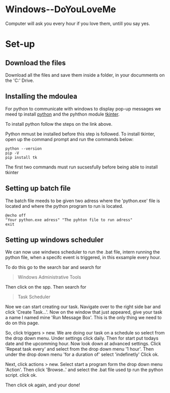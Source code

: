 # Windows--DoYouLoveMe
Computer will ask you every hour if you love them, untill you say yes.

# Set-up
## Download the files
Download all the files and save them inside a folder, in your documments on the 'C:\' Drive.
## Installing the mdoulea
For python to communicate with windows to display pop-up messages we meed tp install [python](https://www.python.org/) and the pyhthon module [tkinter](https://docs.python.org/3/library/tkinter.html).

To install python follow the steps on the link above.

Python mmust be installed before this step is followed. To install tkinter, open up the command prompt and run the commands below:
```
python --version
pip -V
pip install tk
```
The first two commands must run sucsesfully before being able to install tkinter
## Setting up batch file
The batch file meeds to be given two adress where the 'python.exe' file is located and where the python program to run is located.
```
@echo off
"Your python.exe adress" "The pyhton file to run adress"
exit
```
## Setting up windows scheduler
We can now use windwos scheduler to run the .bat file, intern running the python file, when a specifc event is triggered, in this exsample every hour.

To do this go to the search bar and search for
> Windows Administrative Tools

Then click on the spp. Then search for

> Task Scheduler

Noe we can start creating our task. Navigate over to the right side bar and click 'Create Task...'. Now on the window that just appeared, give your task a name I named mine 'Run Message Box'. This is the only thing we need to do on this page.

So, click triggers > new. We are doing our task on a schedule so select from the drop down menu. Under settings click daily. Then for start put todays date and the upcomming hour. Now look down at advanced settings. Click 'Repeat task every' and select from the drop down menu '1 hour'. Then under the drop down menu 'for a duration of' select 'indefinetly' Click ok.

Next, click actions > new. Select start a program form the drop down menu 'Action'. Then click 'Browse..' and select the .bat file used tp run the python script. click ok.

Then click ok again, and your done!
